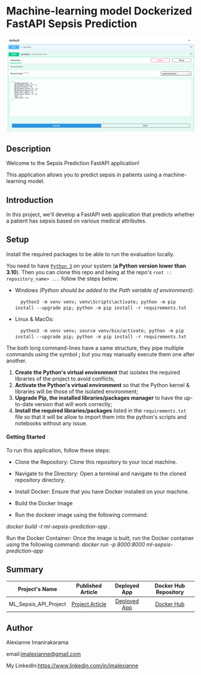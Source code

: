 #  Machine-learning model Dockerized FastAPI Sepsis Prediction

![API](images/execution.png)

## Description 

Welcome to the Sepsis Prediction FastAPI application!

This application allows you to predict sepsis in patients using a machine-learning model.



## Introduction

 In this project, we'll develop a FastAPI web application that predicts whether a patient has sepsis based on various medical attributes.

## Setup
Install the required packages to be able to run the evaluation locally.

You need to have [`Python 3`](https://www.python.org/) on your system (**a Python version lower than 3.10**). Then you can clone this repo and being at the repo's `root :: repository_name> ...`  follow the steps below:


- Windows *(Python should be added to the Path variable of environment)*:
        
        python3 -m venv venv; venv\Scripts\activate; python -m pip install --upgrade pip; python -m pip install -r requirements.txt  

- Linux & MacOs:
        
        python3 -m venv venv; source venv/bin/activate; python -m pip install --upgrade pip; python -m pip install -r requirements.txt

The both long command-lines have a same structure, they pipe multiple commands using the symbol **;** but you may manually execute them one after another.

1. **Create the Python's virtual environment** that isolates the required libraries of the project to avoid conflicts;
2. **Activate the Python's virtual environment** so that the Python kernel & libraries will be those of the isolated environment;
3. **Upgrade Pip, the installed libraries/packages manager** to have the up-to-date version that will work correctly;
4. **Install the required libraries/packages** listed in the `requirements.txt` file so that it will be allow to import them into the python's scripts and notebooks without any issue.


#### Getting Started

To run this application, follow these steps:

- Clone the Repository: Clone this repository to your local machine.

- Navigate to the Directory: Open a terminal and navigate to the cloned repository directory.

- Install Docker: Ensure that you have Docker installed on your machine.

- Build the Docker Image
- Run the dockeer image using the following command:

*docker build -t ml-sepsis-prediction-app .*

Run the Docker Container: Once the image is built, run the Docker container using the following command:
*docker run -p 8000:8000 ml-sepsis-prediction-app*

## Summary

 | Project's Name | Published Article  | Deployed App |Docker Hub Repository|
|:--------------:|:--------------:|:--------------:|:--------------:|
| ML_Sepsis_API_Project|[Project Article](https://www.linkedin.com/pulse/classification-machine-learning-fastapi-sepsis-imanirakarama-4ivkf/) |    [Deployed App](https://imalexianne-ml-sepsis-fastapi.hf.space)| [Docker Hub](https://hub.docker.com/repository/docker/imalexianne/fastapi_sepsis_prediction/general)
  
## Author

Alexianne Imanirakarama

email:<imalexianne@gmail.com>

My LinkedIn:<https://www.linkedin.com/in/imalexianne>

